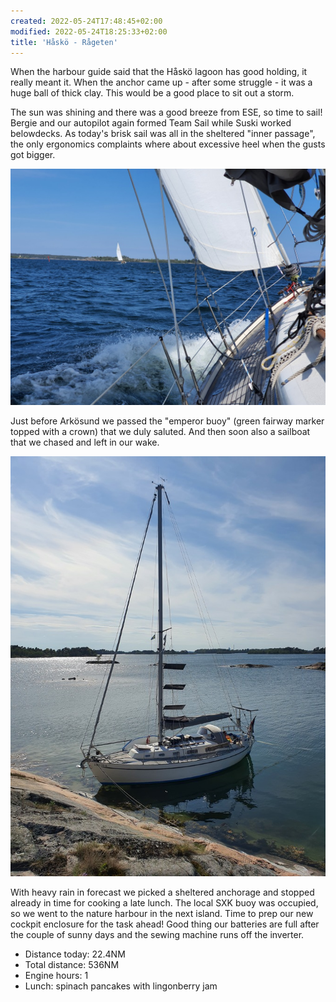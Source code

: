 ```yaml
---
created: 2022-05-24T17:48:45+02:00
modified: 2022-05-24T18:25:33+02:00
title: 'Håskö - Rågeten'
---
```


When the harbour guide said that the Håskö lagoon has good holding, it really meant it. When the anchor came up - after some struggle - it was a huge ball of thick clay. This would be a good place to sit out a storm.

The sun was shining and there was a good breeze from ESE, so time to sail! Bergie and our autopilot again formed Team Sail while Suski worked belowdecks. As today's brisk sail was all in the sheltered "inner passage", the only ergonomics complaints where about excessive heel when the gusts got bigger.

![Chase is on](../2022/6145f08b9d9a3fbd7ef0f0c0321bb0ef.jpg) 

Just before Arkösund we passed the "emperor buoy" (green fairway marker topped with a crown) that we duly saluted. And then soon also a sailboat that we chased and left in our wake.

![Tied up](../2022/848fbcf1927192cef0e3b919225c90a1.jpg) 

With heavy rain in forecast we picked a sheltered anchorage and stopped already in time for cooking a late lunch. The local SXK buoy was occupied, so we went to the nature harbour in the next island. Time to prep our new cockpit enclosure for the task ahead! Good thing our batteries are full after the couple of sunny days and the sewing machine runs off the inverter.

* Distance today: 22.4NM
* Total distance: 536NM
* Engine hours: 1
* Lunch: spinach pancakes with lingonberry jam
